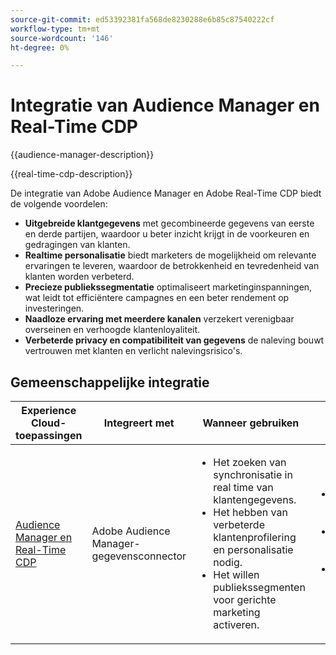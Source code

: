 ```yaml
---
source-git-commit: ed53392381fa568de8230288e6b85c87540222cf
workflow-type: tm+mt
source-wordcount: '146'
ht-degree: 0%

---
```



# Integratie van Audience Manager en Real-Time CDP

{{audience-manager-description}}

{{real-time-cdp-description}}

De integratie van Adobe Audience Manager en Adobe Real-Time CDP biedt de volgende voordelen:

+ **Uitgebreide klantgegevens** met gecombineerde gegevens van eerste en derde partijen, waardoor u beter inzicht krijgt in de voorkeuren en gedragingen van klanten.
+ **Realtime personalisatie** biedt marketers de mogelijkheid om relevante ervaringen te leveren, waardoor de betrokkenheid en tevredenheid van klanten worden verbeterd.
+ **Precieze publiekssegmentatie** optimaliseert marketinginspanningen, wat leidt tot efficiëntere campagnes en een beter rendement op investeringen.
+ **Naadloze ervaring met meerdere kanalen** verzekert verenigbaar overseinen en verhoogde klantenloyaliteit.
+ **Verbeterde privacy en compatibiliteit van gegevens** de naleving bouwt vertrouwen met klanten en verlicht nalevingsrisico&#39;s.

## Gemeenschappelijke integratie

<table>
    <thead>
        <tr>
            <th>Experience Cloud-toepassingen</th>
            <th>Integreert met</th>
            <th>Wanneer gebruiken</th>
            <th>Vaak voorkomende gevallen</th>
        </tr>
    </thead>
    <tbody>
        <tr>
            <td>
                <a href="/docs/platform-learn/tutorials/sources/ingest-data-from-aam.html?lang=en" target="_blank" rel="noreferrer">Audience Manager en Real-Time CDP</a>
            </td>
            <td>Adobe Audience Manager-gegevensconnector</td>
            <td>
                <ul>
                    <li>Het zoeken van synchronisatie in real time van klantengegevens.</li>
                    <li>Het hebben van verbeterde klantenprofilering en personalisatie nodig.</li>
                    <li>Het willen publiekssegmenten voor gerichte marketing activeren.</li>
                </ul>
            </td>
            <td>
                <ul>
                    <li>Real-time gegevenssynchronisatie voor actuele inzichten.</li>
                    <li>Verbeterde klantprofilering voor personalisatie.</li>
                    <li>Segmentaanmaak en activering voor gerichte marketing.</li>
                </ul>
            </td>
        </tr>
    </tbody>
</table>
